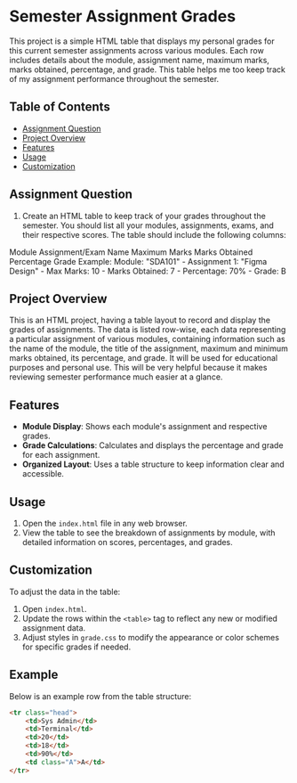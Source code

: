 # Semester Assignment Grades

This project is a simple HTML table that displays my personal grades for this current semester assignments across various modules. Each row includes details about the module, assignment name, maximum marks, marks obtained, percentage, and grade. This table helps me too keep track of my assignment performance throughout the semester.

## Table of Contents
- [Assignment Question](#assignment-question)
- [Project Overview](#project-overview)
- [Features](#features)
- [Usage](#usage)
- [Customization](#customization)

## Assignment Question
1. Create an HTML table to keep track of your grades throughout the semester. You should list all your modules, assignments, exams, and their respective scores. The table should include the following columns:

Module
Assignment/Exam Name
Maximum Marks
Marks Obtained
Percentage
Grade
Example: Module: "SDA101" - Assignment 1: "Figma Design" - Max Marks: 10 - Marks Obtained: 7 - Percentage: 70% - Grade: B


## Project Overview

This is an HTML project, having a table layout to record and display the grades of assignments. The data is listed row-wise, each data representing a particular assignment of various modules, containing information such as the name of the module, the title of the assignment, maximum and minimum marks obtained, its percentage, and grade. It will be used for educational purposes and personal use. This will be very helpful because it makes reviewing semester performance much easier at a glance.

## Features

- **Module Display**: Shows each module's assignment and respective grades.
- **Grade Calculations**: Calculates and displays the percentage and grade for each assignment.
- **Organized Layout**: Uses a table structure to keep information clear and accessible.

## Usage

1. Open the `index.html` file in any web browser.
2. View the table to see the breakdown of assignments by module, with detailed information on scores, percentages, and grades.

## Customization

To adjust the data in the table:
1. Open `index.html`.
2. Update the rows within the `<table>` tag to reflect any new or modified assignment data.
3. Adjust styles in `grade.css` to modify the appearance or color schemes for specific grades if needed.

## Example
Below is an example row from the table structure:

```html
<tr class="head">
    <td>Sys Admin</td>
    <td>Terminal</td>
    <td>20</td>
    <td>18</td>
    <td>90%</td>
    <td class="A">A</td>
</tr>